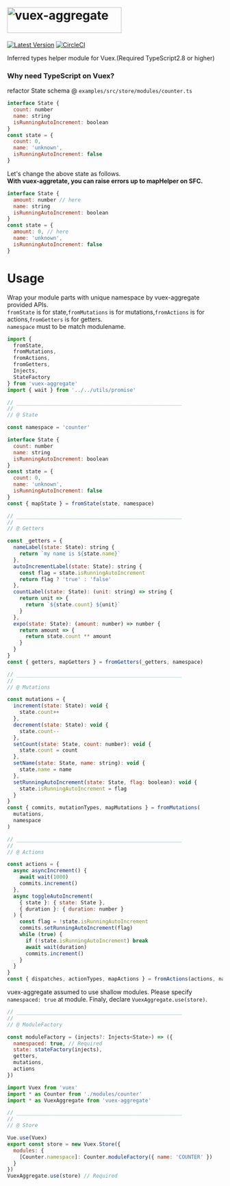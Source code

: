 # <img src='https://user-images.githubusercontent.com/22139818/43042404-e9fcf9ea-8db7-11e8-82ea-832cea6db527.png' width='267' height='60' alt='vuex-aggregate' />

[![Latest Version](https://img.shields.io/badge/npm-vuex_aggregate-C12127.svg)](https://www.npmjs.com/package/vuex-aggregate)
[![CircleCI](https://circleci.com/gh/takefumi-yoshii/vuex-aggregate.svg?style=svg)](https://circleci.com/gh/takefumi-yoshii/vuex-aggregate)

Inferred types helper module for Vuex.(Required TypeScript2.8 or higher) 

### Why need TypeScript on Vuex?

refactor State schema @ `examples/src/store/modules/counter.ts`

```javascript
interface State {
  count: number
  name: string
  isRunningAutoIncrement: boolean
}
const state = {
  count: 0,
  name: 'unknown',
  isRunningAutoIncrement: false
}
```
Let's change the above state as follows.  
**With vuex-aggretate, you can raise errors up to mapHelper on SFC.**

```javascript
interface State {
  amount: number // here
  name: string
  isRunningAutoIncrement: boolean
}
const state = {
  amount: 0, // here
  name: 'unknown',
  isRunningAutoIncrement: false
}
```

# Usage

Wrap your module parts with unique namespace by vuex-aggregate provided APIs.  
`fromState` is for state,`fromMutations` is for mutations,`fromActions` is for actions,`fromGetters` is for getters.  
`namespace` must to be match modulename.

```javascript
import {
  fromState,
  fromMutations,
  fromActions,
  fromGetters,
  Injects,
  StateFactory
} from 'vuex-aggregate'
import { wait } from '../../utils/promise'

// ______________________________________________________
//
// @ State

const namespace = 'counter'

interface State {
  count: number
  name: string
  isRunningAutoIncrement: boolean
}
const state = {
  count: 0,
  name: 'unknown',
  isRunningAutoIncrement: false
}
const { mapState } = fromState(state, namespace)

// ______________________________________________________
//
// @ Getters

const _getters = {
  nameLabel(state: State): string {
    return `my name is ${state.name}`
  },
  autoIncrementLabel(state: State): string {
    const flag = state.isRunningAutoIncrement
    return flag ? 'true' : 'false'
  },
  countLabel(state: State): (unit: string) => string {
    return unit => {
      return `${state.count} ${unit}`
    }
  },
  expo(state: State): (amount: number) => number {
    return amount => {
      return state.count ** amount
    }
  }
}
const { getters, mapGetters } = fromGetters(_getters, namespace)

// ______________________________________________________
//
// @ Mutations

const mutations = {
  increment(state: State): void {
    state.count++
  },
  decrement(state: State): void {
    state.count--
  },
  setCount(state: State, count: number): void {
    state.count = count
  },
  setName(state: State, name: string): void {
    state.name = name
  },
  setRunningAutoIncrement(state: State, flag: boolean): void {
    state.isRunningAutoIncrement = flag
  }
}
const { commits, mutationTypes, mapMutations } = fromMutations(
  mutations,
  namespace
)

// ______________________________________________________
//
// @ Actions

const actions = {
  async asyncIncrement() {
    await wait(1000)
    commits.increment()
  },
  async toggleAutoIncrement(
    { state }: { state: State },
    { duration }: { duration: number }
  ) {
    const flag = !state.isRunningAutoIncrement
    commits.setRunningAutoIncrement(flag)
    while (true) {
      if (!state.isRunningAutoIncrement) break
      await wait(duration)
      commits.increment()
    }
  }
}
const { dispatches, actionTypes, mapActions } = fromActions(actions, namespace)
```
vuex-aggregate assumed to use shallow modules.
Please specify `namespaced: true` at module.
Finaly, declare `VuexAggregate.use(store)`.

```javascript
// ______________________________________________________
//
// @ ModuleFactory

const moduleFactory = (injects?: Injects<State>) => ({
  namespaced: true, // Required
  state: stateFactory(injects),
  getters,
  mutations,
  actions
})
```
```javascript
import Vuex from 'vuex'
import * as Counter from './modules/counter'
import * as VuexAggregate from 'vuex-aggregate'

// ______________________________________________________
//
// @ Store

Vue.use(Vuex)
export const store = new Vuex.Store({
  modules: {
    [Counter.namespace]: Counter.moduleFactory({ name: 'COUNTER' })
  }
})
VuexAggregate.use(store) // Required

```
